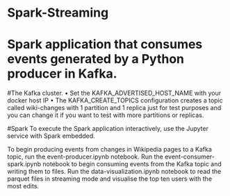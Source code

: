 # Spark-Streaming

# Spark application that consumes events generated by a Python producer in Kafka.

#The Kafka cluster.
• Set the KAFKA_ADVERTISED_HOST_NAME with your docker host IP
• The KAFKA_CREATE_TOPICS configuration creates a topic called wiki-changes with 1 partition
  and 1 replica just for test purposes and you can change it if you want to test with more partitions
   or replicas.

#Spark 
To execute the Spark application interactively, use the Jupyter service with Spark embedded.

To begin producing events from changes in Wikipedia pages to a Kafka topic, run the event-producer.ipynb notebook.
Run the event-consumer-spark.ipynb notebook to begin consuming events from the Kafka topic and writing them to files.
Run the data-visualization.ipynb notebook to read the parquet files in streaming mode and visualise the top ten users with the most edits.
